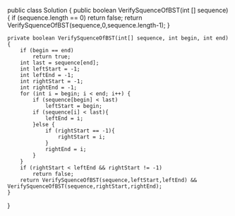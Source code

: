 public class Solution {
    public boolean VerifySquenceOfBST(int [] sequence) {
        if (sequence.length == 0)
            return false;
        return VerifySquenceOfBST(sequence,0,sequence.length-1);
    }

    private boolean VerifySquenceOfBST(int[] sequence, int begin, int end) {
        if (begin == end)
            return true;
        int last = sequence[end];
        int leftStart = -1;
        int leftEnd = -1;
        int rightStart = -1;
        int rightEnd = -1;
        for (int i = begin; i < end; i++) {
            if (sequence[begin] < last)
                leftStart = begin;
            if (sequence[i] < last){
                leftEnd = i;
            }else {
                if (rightStart == -1){
                    rightStart = i;
                }
                rightEnd = i;
            }
        }
        if (rightStart < leftEnd && rightStart != -1)
            return false;
        return VerifySquenceOfBST(sequence,leftStart,leftEnd) && VerifySquenceOfBST(sequence,rightStart,rightEnd);
    }
}
